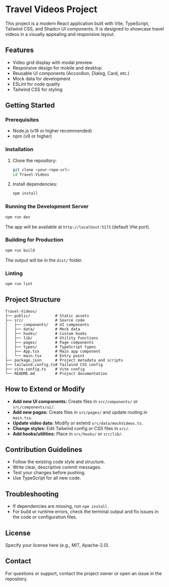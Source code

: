 # Travel Videos Project

This project is a modern React application built with Vite, TypeScript, Tailwind CSS, and Shadcn UI components. It is designed to showcase travel videos in a visually appealing and responsive layout.

## Features
- Video grid display with modal preview
- Responsive design for mobile and desktop
- Reusable UI components (Accordion, Dialog, Card, etc.)
- Mock data for development
- ESLint for code quality
- Tailwind CSS for styling

## Getting Started

### Prerequisites
- Node.js (v18 or higher recommended)
- npm (v9 or higher)

### Installation
1. Clone the repository:
   ```bash
   git clone <your-repo-url>
   cd Travel-Videos
   ```
2. Install dependencies:
   ```bash
   npm install
   ```

### Running the Development Server
```bash
npm run dev
```
The app will be available at `http://localhost:5173` (default Vite port).

### Building for Production
```bash
npm run build
```
The output will be in the `dist/` folder.

### Linting
```bash
npm run lint
```

## Project Structure
```
Travel-Videos/
├── public/           # Static assets
├── src/              # Source code
│   ├── components/   # UI components
│   ├── data/         # Mock data
│   ├── hooks/        # Custom hooks
│   ├── lib/          # Utility functions
│   ├── pages/        # Page components
│   ├── types/        # TypeScript types
│   ├── App.tsx       # Main app component
│   └── main.tsx      # Entry point
├── package.json      # Project metadata and scripts
├── tailwind.config.ts# Tailwind CSS config
├── vite.config.ts    # Vite config
└── README.md         # Project documentation
```

## How to Extend or Modify
- **Add new UI components:** Create files in `src/components/` or `src/components/ui/`.
- **Add new pages:** Create files in `src/pages/` and update routing in `main.tsx`.
- **Update video data:** Modify or extend `src/data/mockVideos.ts`.
- **Change styles:** Edit Tailwind config or CSS files in `src/`.
- **Add hooks/utilities:** Place in `src/hooks/` or `src/lib/`.

## Contribution Guidelines
- Follow the existing code style and structure.
- Write clear, descriptive commit messages.
- Test your changes before pushing.
- Use TypeScript for all new code.

## Troubleshooting
- If dependencies are missing, run `npm install`.
- For build or runtime errors, check the terminal output and fix issues in the code or configuration files.

## License
Specify your license here (e.g., MIT, Apache-2.0).

## Contact
For questions or support, contact the project owner or open an issue in the repository.
